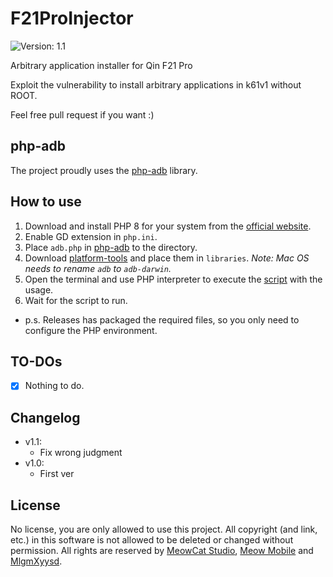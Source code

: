 # F21ProInjector
![Version: 1.1](https://img.shields.io/badge/Version-1.1-brightgreen?style=for-the-badge)

Arbitrary application installer for Qin F21 Pro

Exploit the vulnerability to install arbitrary applications in k61v1 without ROOT.

Feel free pull request if you want :)

## php-adb
The project proudly uses the [php-adb](https://github.com/MlgmXyysd/php-adb) library.

## How to use
1. Download and install PHP 8 for your system from the [official website](https://www.php.net/downloads).
2. Enable GD extension in `php.ini`.
3. Place `adb.php` in [php-adb](https://github.com/MlgmXyysd/php-adb) to the directory.
4. Download [platform-tools](https://developer.android.com/studio/releases/platform-tools) and place them in `libraries`. *Note: Mac OS needs to rename `adb` to `adb-darwin`.*
5. Open the terminal and use PHP interpreter to execute the [script](f21proinjector.php) with the usage.
6. Wait for the script to run.
- p.s. Releases has packaged the required files, so you only need to configure the PHP environment.

## TO-DOs
- [x] Nothing to do.

## Changelog
- v1.1:
    - Fix wrong judgment
- v1.0:
    - First ver

## License
No license, you are only allowed to use this project. All copyright (and link, etc.) in this software is not allowed to be deleted or changed without permission. All rights are reserved by [MeowCat Studio](https://github.com/MeowCat-Studio), [Meow Mobile](https://github.com/Meow-Mobile) and [MlgmXyysd](https://github.com/MlgmXyysd).
